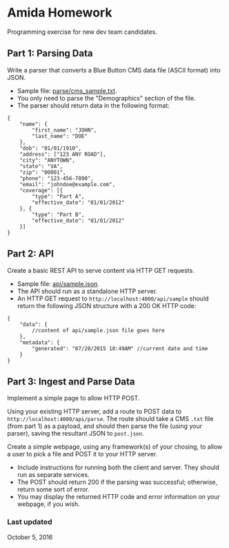 # Amida Homework
Programming exercise for new dev team candidates.

## Part 1: Parsing Data

Write a parser that converts a Blue Button CMS data file (ASCII format) into JSON.

* Sample file: [parse/cms_sample.txt](./parse/cms_sample.txt). 
* You only need to parse the "Demographics" section of the file.
* The parser should return data in the following format:

```
{
    "name": {
        "first_name": "JOHN",
        "last_name": "DOE"
    },
    "dob": "01/01/1910",
    "address": ["123 ANY ROAD"],
    "city": "ANYTOWN",
    "state": "VA",
    "zip": "00001",
    "phone": "123-456-7890",
    "email": "johndoe@example.com",
    "coverage": [{
        "type": "Part A",
        "effective_date": "01/01/2012"
    }, {
        "type": "Part B",
        "effective_date": "01/01/2012"
    }]
}
```

## Part 2: API

Create a basic REST API to serve content via HTTP GET requests.

* Sample file: [api/sample.json](./api/sample.json).
* The API should run as a standalone HTTP server.
* An HTTP GET request to `http://localhost:4000/api/sample` should return the following JSON structure with a 200 OK HTTP code:

```
{
    "data": {
    	//content of api/sample.json file goes here
    },
    "metadata": {
        "generated": "07/20/2015 10:49AM" //current date and time
    }
}
```

## Part 3: Ingest and Parse Data

Implement a simple page to allow HTTP POST.

Using your existing HTTP server, add a route to POST data to `http://localhost:4000/api/parse`.
The route should take a CMS `.txt` file (from part 1) as a payload, and should then parse the file
(using your parser), saving the resultant JSON to `post.json`.

Create a simple webpage, using any framework(s) of your chosing, to allow a user to pick
a file and POST it to your HTTP server.

* Include instructions for running both the client and server. They should run as separate services.
* The POST should return 200 if the parsing was successful; otherwise, return some sort of error.
* You may display the returned HTTP code and error information on your webpage, if you wish.


### Last updated
October 5, 2016
